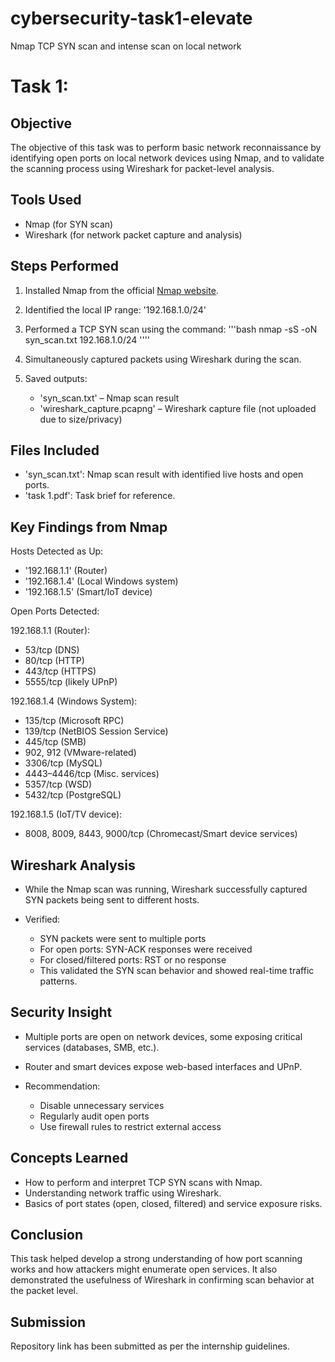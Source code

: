 # cybersecurity-task1-elevate
Nmap TCP SYN scan and intense scan on local network
# Task 1:

## Objective
The objective of this task was to perform basic network reconnaissance by identifying open ports on local network devices using Nmap, and to validate the scanning process using Wireshark for packet-level analysis.

## Tools Used
- Nmap (for SYN scan)
- Wireshark (for network packet capture and analysis)

## Steps Performed

1. Installed Nmap from the official [Nmap website](https://nmap.org/).
2. Identified the local IP range: '192.168.1.0/24'
3. Performed a TCP SYN scan using the command:
   '''bash
   nmap -sS -oN syn_scan.txt 192.168.1.0/24
''''

4. Simultaneously captured packets using Wireshark during the scan.
5. Saved outputs:

   * 'syn_scan.txt' – Nmap scan result
   * 'wireshark_capture.pcapng' – Wireshark capture file (not uploaded due to size/privacy)

## Files Included

* 'syn_scan.txt': Nmap scan result with identified live hosts and open ports.
* 'task 1.pdf': Task brief for reference.

## Key Findings from Nmap

Hosts Detected as Up:

* '192.168.1.1' (Router)
* '192.168.1.4' (Local Windows system)
* '192.168.1.5' (Smart/IoT device)

Open Ports Detected:

192.168.1.1 (Router):

* 53/tcp (DNS)
* 80/tcp (HTTP)
* 443/tcp (HTTPS)
* 5555/tcp (likely UPnP)

192.168.1.4 (Windows System):

* 135/tcp (Microsoft RPC)
* 139/tcp (NetBIOS Session Service)
* 445/tcp (SMB)
* 902, 912 (VMware-related)
* 3306/tcp (MySQL)
* 4443–4446/tcp (Misc. services)
* 5357/tcp (WSD)
* 5432/tcp (PostgreSQL)

192.168.1.5 (IoT/TV device):

* 8008, 8009, 8443, 9000/tcp (Chromecast/Smart device services)

## Wireshark Analysis

* While the Nmap scan was running, Wireshark successfully captured SYN packets being sent to different hosts.
* Verified:

  * SYN packets were sent to multiple ports
  * For open ports: SYN-ACK responses were received
  * For closed/filtered ports: RST or no response
  * This validated the SYN scan behavior and showed real-time traffic patterns.

## Security Insight

* Multiple ports are open on network devices, some exposing critical services (databases, SMB, etc.).
* Router and smart devices expose web-based interfaces and UPnP.
* Recommendation:

  * Disable unnecessary services
  * Regularly audit open ports
  * Use firewall rules to restrict external access

## Concepts Learned

* How to perform and interpret TCP SYN scans with Nmap.
* Understanding network traffic using Wireshark.
* Basics of port states (open, closed, filtered) and service exposure risks.

## Conclusion

This task helped develop a strong understanding of how port scanning works and how attackers might enumerate open services. It also demonstrated the usefulness of Wireshark in confirming scan behavior at the packet level.

## Submission

Repository link has been submitted as per the internship guidelines.
